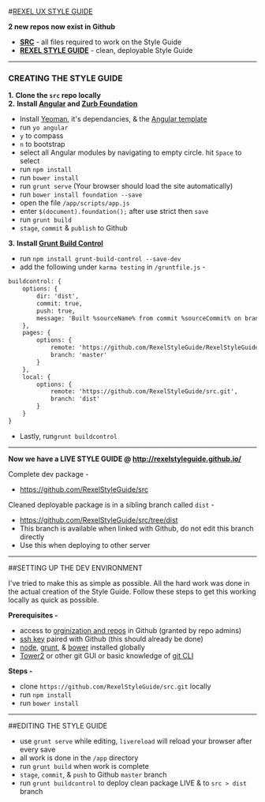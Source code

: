 #[REXEL UX STYLE GUIDE](http://RexelStyleGuide.github.io) 

**2 new repos now exist in Github**
* **[SRC](https://github.com/RexelStyleGuide/src)** - all files required to work on the Style Guide <br>
* **[REXEL STYLE GUIDE](https://github.com/RexelStyleGuide/RexelStyleGuide.github.io)** - clean, deployable Style Guide
<hr>

### CREATING THE STYLE GUIDE
**1.** **Clone the `src` repo locally**<br>
**2.** **Install [Angular](https://angularjs.org/) and [Zurb Foundation](http://foundation.zurb.com/)**<br>
* Install [Yeoman](http://yeoman.io/), it's dependancies, & the [Angular template](https://github.com/yeoman/generator-angular)<br>
* run `yo angular`<br>
* `y` to compass<br>
* `n` to bootstrap<br>
* select all Angular modules by navigating to empty circle. hit `Space` to select <br>
* run `npm install`<br>
* run `bower install`<br>
* run `grunt serve` (Your browser should load the site automatically)<br>
* run `bower install foundation --save`<br>
* open the file `/app/scripts/app.js` <br>
* enter `$(document).foundation();` after use strict then `save`<br>
* run `grunt build` <br>
* `stage`, `commit` & `publish` to Github<br>

**3.** **Install [Grunt Build Control](https://github.com/robwierzbowski/grunt-build-control)**<br>
* run `npm install grunt-build-control --save-dev`<br>
* add the following under `karma testing` in `/gruntfile.js` - <br>
```html
buildcontrol: {
    options: {
        dir: 'dist',
        commit: true,
        push: true,
        message: 'Built %sourceName% from commit %sourceCommit% on branch %sourceBranch%'
    },
    pages: {
        options: {
            remote: 'https://github.com/RexelStyleGuide/RexelStyleGuide.github.io.git',
            branch: 'master'
        }
    },
    local: {
        options: {
            remote: 'https://github.com/RexelStyleGuide/src.git',
            branch: 'dist'
        }
    }
}
```
* Lastly, run`grunt buildcontrol`

<hr>

**Now we have a LIVE STYLE GUIDE @ http://rexelstyleguide.github.io/**

Complete dev package -<br>
* https://github.com/RexelStyleGuide/src <br>

Cleaned deployable package is in a sibling branch called `dist` -<br>
* https://github.com/RexelStyleGuide/src/tree/dist
* This branch is available when linked with Github, do not edit this branch directly<br>
* Use this when deploying to other server

<hr>

##SETTING UP THE DEV ENVIRONMENT

I've tried to make this as simple as possible. All the hard work was done in the actual creation of the Style Guide. Follow these steps to get this working locally as quick as possible.

**Prerequisites -**<br>
* access to [orginization and repos](https://github.com/RexelStyleGuide) in Github (granted by repo admins)
* [ssh key](https://help.github.com/articles/generating-ssh-keys/) paired with Github (this should already be done)
* [node](https://nodejs.org/), [grunt](http://gruntjs.com/), & [bower](http://bower.io/) installed globally 
* [Tower2](http://www.git-tower.com/) or other git GUI or basic knowledge of [git CLI](http://gitref.org/)

**Steps -**<br>
* clone `https://github.com/RexelStyleGuide/src.git` locally
* run `npm install`
* run `bower install`

<hr>

##EDITING THE STYLE GUIDE

* use `grunt serve` while editing, `livereload` will reload your browser after every save
* all work is done in the `/app` directory
* run `grunt build` when work is complete
* `stage`, `commit`, & `push` to Github `master` branch
* run `grunt buildcontrol` to deploy clean package LIVE  & to `src > dist` branch
